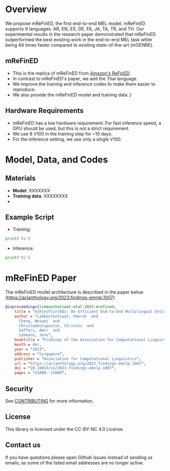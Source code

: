# Overview
We propose mReFinED, the first end-to-end MEL model. mReFinED supports 9 languages: AR, EN, ES, DE, FA, JA, TA, TR, and TH. Our experimental results in the research paper demonstrated that mReFinED outperformed the best existing work in the end-to-end MEL task while being 44 times faster compared to existing state-of-the-art (mGENRE).

## mReFinED
- This is the replica of mReFinED from [Amazon's ReFinED](https://github.com/amazon-science/ReFinED/tree/mrefined).
- In contrast to mReFinED's paper, we add the Thai language.  
- We improve the training and inference codes to make them easier to reproduce.
- We also provide the mReFinED model and training data :) 

## Hardware Requirements
- mReFinED has a low hardware requirement. For fast inference speed, a GPU should be used, but this is not a strict requirement.
- We use 8 V100 in the training step for ~10 days.
- For the inference setting, we use only a single V100.

# Model, Data, and Codes

## Materials
- **Model**: XXXXXXX
- **Training data**: XXXXXXXX
- 
## Example Script
- Training:
```python
print('hi')
```
- Inference:
```python
print('hi')
```


# mReFinED Paper
The mReFinED model architecture is described in the paper below (https://aclanthology.org/2023.findings-emnlp.1007):
```bibtex
@inproceedings{limkonchotiwat-etal-2023-mrefined,
    title = "m{R}e{F}in{ED}: An Efficient End-to-End Multilingual Entity Linking System",
    author = "Limkonchotiwat, Peerat  and
      Cheng, Weiwei  and
      Christodoulopoulos, Christos  and
      Saffari, Amir  and
      Lehmann, Jens",
    booktitle = "Findings of the Association for Computational Linguistics: EMNLP 2023",
    month = dec,
    year = "2023",
    address = "Singapore",
    publisher = "Association for Computational Linguistics",
    url = "https://aclanthology.org/2023.findings-emnlp.1007",
    doi = "10.18653/v1/2023.findings-emnlp.1007",
    pages = "15080--15089",
```
 
## Security

See [CONTRIBUTING](CONTRIBUTING.md#security-issue-notifications) for more information.

## License

This library is licensed under the CC-BY-NC 4.0 License.

## Contact us
If you have questions please open Github issues instead of sending us emails, as some of the listed email addresses are no longer active.
